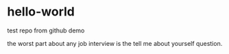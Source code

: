 # hello-world
test repo from github demo

the worst part about any job interview is the tell me about yourself question.
